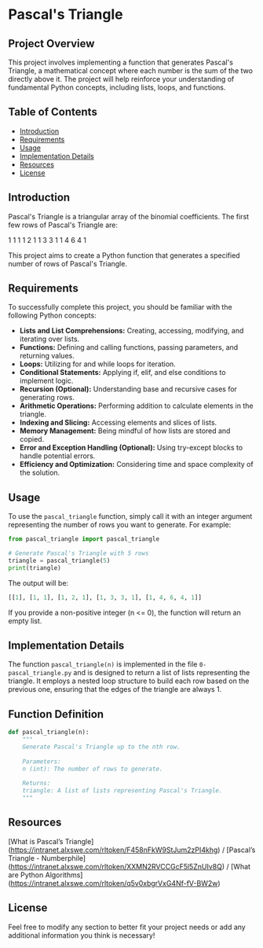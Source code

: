 # Pascal's Triangle

## Project Overview

This project involves implementing a function that generates Pascal's Triangle, a mathematical concept where each number is the sum of the two directly above it. The project will help reinforce your understanding of fundamental Python concepts, including lists, loops, and functions.

## Table of Contents

- [Introduction](#introduction)
- [Requirements](#requirements)
- [Usage](#usage)
- [Implementation Details](#implementation-details)
- [Resources](#resources)
- [License](#license)

## Introduction

Pascal's Triangle is a triangular array of the binomial coefficients. The first few rows of Pascal's Triangle are:

1 1 1 1 2 1 1 3 3 1 1 4 6 4 1

This project aims to create a Python function that generates a specified number of rows of Pascal's Triangle.

## Requirements

To successfully complete this project, you should be familiar with the following Python concepts:

- **Lists and List Comprehensions:** Creating, accessing, modifying, and iterating over lists.
- **Functions:** Defining and calling functions, passing parameters, and returning values.
- **Loops:** Utilizing for and while loops for iteration.
- **Conditional Statements:** Applying if, elif, and else conditions to implement logic.
- **Recursion (Optional):** Understanding base and recursive cases for generating rows.
- **Arithmetic Operations:** Performing addition to calculate elements in the triangle.
- **Indexing and Slicing:** Accessing elements and slices of lists.
- **Memory Management:** Being mindful of how lists are stored and copied.
- **Error and Exception Handling (Optional):** Using try-except blocks to handle potential errors.
- **Efficiency and Optimization:** Considering time and space complexity of the solution.

## Usage

To use the `pascal_triangle` function, simply call it with an integer argument representing the number of rows you want to generate. For example:

```python
from pascal_triangle import pascal_triangle

# Generate Pascal's Triangle with 5 rows
triangle = pascal_triangle(5)
print(triangle)
```

The output will be:

```python
[[1], [1, 1], [1, 2, 1], [1, 3, 3, 1], [1, 4, 6, 4, 1]]
```

If you provide a non-positive integer (n <= 0), the function will return an empty list.

## Implementation Details

The function `pascal_triangle(n)` is implemented in the file `0-pascal_triangle.py` and is designed to return a list of lists representing the triangle. It employs a nested loop structure to build each row based on the previous one, ensuring that the edges of the triangle are always 1.

## Function Definition
```python
def pascal_triangle(n):
    """
    Generate Pascal's Triangle up to the nth row.
    
    Parameters:
    n (int): The number of rows to generate.
    
    Returns:
    triangle: A list of lists representing Pascal's Triangle.
    """
```

## Resources

[What is Pascal’s Triangle] (https://intranet.alxswe.com/rltoken/F458nFkW9StJum2zPI4khg) /
[Pascal’s Triangle - Numberphile] (https://intranet.alxswe.com/rltoken/XXMN2RVCCGcF5l5ZnUIv8Q) /
[What are Python Algorithms] (https://intranet.alxswe.com/rltoken/q5v0xbgrVxG4Nf-fV-BW2w)

## License

Feel free to modify any section to better fit your project needs or add any additional information you think is necessary!
